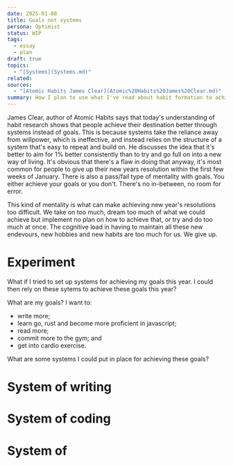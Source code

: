 ```yaml
---
date: 2025-01-08
title: Goals not systems
persona: Optimist
status: WIP
tags:
  - essay
  - plan
draft: true
topics:
  - "[Systems](Systems.md)"
related: 
sources:
  - "[Atomic Habits James Clear](Atomic%20Habits%20James%20Clear.md)"
summary: How I plan to use what I've read about habit formation to achieve my goals this year
---
```


James Clear, author of Atomic Habits says that today's understanding of habit research shows that people achieve their destination better through systems instead of goals. This is because systems take the reliance away from willpower, which is ineffective, and instead relies on the structure of a system that's easy to repeat and build on. He discusses the idea that it's better to aim for 1% better consistently than to try and go full on into a new way of living. It's obvious that there's a flaw in doing that anyway, it's most common for people to give up their new years resolution within the first few weeks of January. There is also a pass/fail type of mentality with goals. You either achieve your goals or you don't. There's no in-between, no room for error. 

This kind of mentality is what can make achieving new year's resolutions too difficult. We take on too much, dream too much of what we could achieve but implement no plan on how to achieve that, or try and do too much at once. The cognitive load in having to maintain all these new endevours, new hobbies and new habits are too much for us. We give up. 

# Experiment
What if I tried to set up systems for achieving my goals this year. I could then rely on these sytems to achieve these goals this year? 

What are my goals? I want to:
- write more;
- learn go, rust and become more proficient in javascript; 
- read more; 
- commit more to the gym; and
- get into cardio exercise.

What are some systems I could put in place for achieving these goals?

# System of writing

# System of coding

# System of 